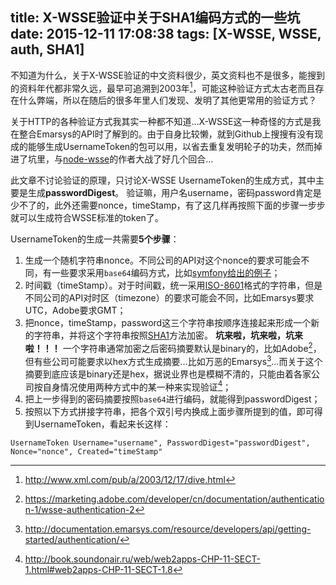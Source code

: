 title: X-WSSE验证中关于SHA1编码方式的一些坑
date: 2015-12-11 17:08:38
tags: [X-WSSE, WSSE, auth, SHA1]
---
不知道为什么，关于X-WSSE验证的中文资料很少，英文资料也不是很多，能搜到的资料年代都非常久远，最早可追溯到2003年[^1]，可能这种验证方式太古老而且存在什么弊端，所以在随后的很多年里人们发现、发明了其他更常用的验证方式？

关于HTTP的各种验证方式我其实一种都不知道…X-WSSE这一种奇怪的方式是我在整合Emarsys的API时了解到的。由于自身比较懒，就到Github上搜搜有没有现成的能够生成UsernameToken的包可以用，以省去重复发明轮子的功夫，然而掉进了坑里，与[node-wsse](https://github.com/bouzuya/node-wsse)的作者大战了好几个回合…

此文章不讨论验证的原理，只讨论X-WSSE UsernameToken的生成方式，其中主要是生成**passwordDigest**。
验证嘛，用户名username，密码password肯定是少不了的，此外还需要nonce，timeStamp，有了这几样再按照下面的步骤一步步就可以生成符合WSSE标准的token了。

UsernameToken的生成一共需要**5个步骤**：
1. 生成一个随机字符串nonce。不同公司的API对这个nonce的要求可能会不同，有一些要求采用```base64```编码方式，比如[symfony给出的例子](http://symfony.com/doc/current/cookbook/security/custom_authentication_provider.html#the-authentication-provider)；
2. 时间戳（timeStamp）。对于时间戳，统一采用[ISO-8601](http://baike.baidu.com/view/931641.htm)格式的字符串，但是不同公司的API对时区（timezone）的要求可能会不同，比如Emarsys要求UTC，Adobe要求GMT；
3. 把nonce，timeStamp，password这三个字符串按顺序连接起来形成一个新的字符串，并将这个字符串按照[SHA1](http://baike.baidu.com/view/1228622.htm)方法加密。
**坑来啦，坑来啦，坑来啦！！！**
一个字符串通常加密之后密码摘要默认是binary的，比如Adobe[^2]，但有些公司可能要求以hex方式生成摘要…比如万恶的Emarsys[^3]…而关于这个摘要到底应该是binary还是hex，据说业界也是模糊不清的，只能由着各家公司按自身情况使用两种方式中的某一种来实现验证[^4]；
4. 把上一步得到的密码摘要按照```base64```进行编码，就能得到passwordDigest；
5. 按照以下方式拼接字符串，把各个双引号内换成上面步骤所提到的值，即可得到UsernameToken，看起来长这样：

``` 
UsernameToken Username="username", PasswordDigest="passwordDigest", Nonce="nonce", Created="timeStamp"
```

[^1]: http://www.xml.com/pub/a/2003/12/17/dive.html
[^2]: https://marketing.adobe.com/developer/cn/documentation/authentication-1/wsse-authentication-2
[^3]: http://documentation.emarsys.com/resource/developers/api/getting-started/authentication/
[^4]: http://book.soundonair.ru/web/web2apps-CHP-11-SECT-1.html#web2apps-CHP-11-SECT-1.8

